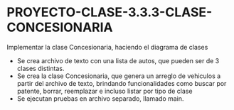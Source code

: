 # PROYECTO-CLASE-3.3.3-CLASE-CONCESIONARIA

Implementar la clase Concesionaria, haciendo el diagrama de clases

- Se crea archivo de texto con una lista de autos, que pueden ser de 3 clases distintas.
- Se crea la clase Concesionaria, que genera un arreglo de vehiculos a partir del archivo de texto, brindando funcionalidades como buscar por patente, borrar, reemplazar e incluso listar por tipo de clase
- Se ejecutan pruebas en archivo separado, llamado main.

